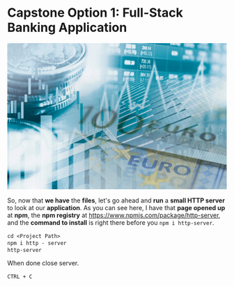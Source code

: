 # Capstone Option 1: Full-Stack Banking Application

![iStock-stock market.jpg](Pics%2FiStock-stock%20market.jpg)

So, now that **we have** the **files**, let's go ahead and **run** a **small HTTP server** to look at our **application**. As you can see here, I have that **page opened up** at **npm**, the **npm registry** at https://www.npmjs.com/package/http-server, and the **command to install** is right there before you `npm i http-server`.

```shell
cd <Project Path>
npm i http - server
http-server
```
When done close server.

```shell
CTRL + C
```